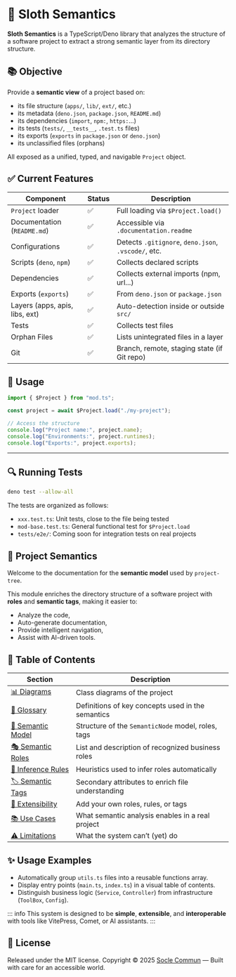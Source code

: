 # 🦥 Sloth Semantics

**Sloth Semantics** is a TypeScript/Deno library that analyzes the structure of a software project to extract a strong semantic layer from its directory structure.

## 📚 Objective

Provide a **semantic view** of a project based on:

- its file structure (`apps/`, `lib/`, `ext/`, etc.)
- its metadata (`deno.json`, `package.json`, `README.md`)
- its dependencies (`import`, `npm:`, `https:`...)
- its tests (`tests/`, `__tests__`, `.test.ts` files)
- its exports (`exports` in `package.json` or `deno.json`)
- its unclassified files (orphans)

All exposed as a unified, typed, and navigable `Project` object.

## ✅ Current Features

| Component                      | Status | Description                                         |
| ------------------------------ | ------ | --------------------------------------------------- |
| `Project` loader               | ✅     | Full loading via `$Project.load()`                  |
| Documentation (`README.md`)    | ✅     | Accessible via `.documentation.readme`              |
| Configurations                 | ✅     | Detects `.gitignore`, `deno.json`, `.vscode/`, etc. |
| Scripts (`deno`, `npm`)        | ✅     | Collects declared scripts                           |
| Dependencies                   | ✅     | Collects external imports (npm, url...)             |
| Exports (`exports`)            | ✅     | From `deno.json` or `package.json`                  |
| Layers (apps, apis, libs, ext) | ✅     | Auto-detection inside or outside `src/`             |
| Tests                          | ✅     | Collects test files                                 |
| Orphan Files                   | ✅     | Lists unintegrated files in a layer                 |
| Git                            | ✅     | Branch, remote, staging state (if Git repo)         |

## 🚀 Usage

```ts
import { $Project } from "mod.ts";

const project = await $Project.load("./my-project");

// Access the structure
console.log("Project name:", project.name);
console.log("Environments:", project.runtimes);
console.log("Exports:", project.exports);
```

---

## 🔍 Running Tests

```bash
deno test --allow-all
```

The tests are organized as follows:

- `xxx.test.ts`: Unit tests, close to the file being tested
- `mod-base.test.ts`: General functional test for `$Project.load`
- `tests/e2e/`: Coming soon for integration tests on real projects

## 🧠 Project Semantics

Welcome to the documentation for the **semantic model** used by `project-tree`.

This module enriches the directory structure of a software project with **roles** and **semantic tags**, making it easier to:

- Analyze the code,
- Auto-generate documentation,
- Provide intelligent navigation,
- Assist with AI-driven tools.

## 📂 Table of Contents

| Section                                                                 | Description                                        |
| ----------------------------------------------------------------------- | -------------------------------------------------- |
| [📊 Diagrams](/projects/sloth-project-tree/diagrams)                    | Class diagrams of the project                      |
| [📖 Glossary](/projects/sloth-project-tree/glossary)                    | Definitions of key concepts used in the semantics  |
| [🧠 Semantic Model](/projects/sloth-project-tree/semantic-model)        | Structure of the `SemanticNode` model, roles, tags |
| [🎭 Semantic Roles](/projects/sloth-project-tree/node-roles)            | List and description of recognized business roles  |
| [🧩 Inference Rules](/projects/sloth-project-tree/role-detection-rules) | Heuristics used to infer roles automatically       |
| [🏷️ Semantic Tags](/projects/sloth-project-tree/semantic-tags)          | Secondary attributes to enrich file understanding  |
| [🔧 Extensibility](/projects/sloth-project-tree/extensibility)          | Add your own roles, rules, or tags                 |
| [📚 Use Cases](/projects/sloth-project-tree/use-cases)                  | What semantic analysis enables in a real project   |
| [⚠️ Limitations](/projects/sloth-project-tree/limitations)              | What the system can’t (yet) do                     |

## ✨ Usage Examples

- Automatically group `utils.ts` files into a reusable functions array.
- Display entry points (`main.ts`, `index.ts`) in a visual table of contents.
- Distinguish business logic (`Service`, `Controller`) from infrastructure (`ToolBox`, `Config`).

::: info
This system is designed to be **simple**, **extensible**, and **interoperable** with tools like VitePress, Comet, or AI assistants.
:::

## 📜 License

Released under the MIT license. Copyright © 2025 [Socle Commun](https://github.com/socle-commun) — Built with care for an accessible world.
